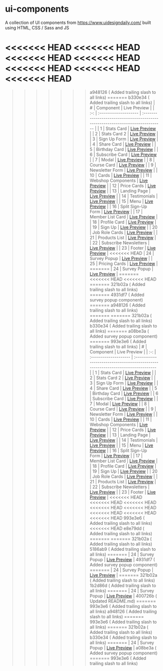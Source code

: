 # ui-components

A collection of UI components from https://www.uidesigndaily.com/ built using HTML, CSS / Sass and JS

<<<<<<< HEAD
<<<<<<< HEAD
<<<<<<< HEAD
<<<<<<< HEAD
<<<<<<< HEAD
<<<<<<< HEAD
<<<<<<< HEAD
=======
>>>>>>> a948126 (<docs> Added trailing slash to all links)
=======
>>>>>>> b330e34 (<docs> Added trailing slash to all links)
|  #  | Component             | Live Preview                                                                     |
| :-: | :-------------------- | :------------------------------------------------------------------------------- |
|  1  | Stats Card            | [Live Preview](https://mohammedyh.github.io/ui-components/Stats%20Card/)         |
|  2  | Stats Card 2          | [Live Preview](https://mohammedyh.github.io/ui-components/Stats%20Card%202/)     |
|  3  | Sign Up Form          | [Live Preview](https://mohammedyh.github.io/ui-components/Sign%20Up%20Form)      |
|  4  | Share Card            | [Live Preview](https://mohammedyh.github.io/ui-components/Share%20Card/)         |
|  5  | Birthday Card         | [Live Preview](https://mohammedyh.github.io/ui-components/Birthday%20Card)       |
|  6  | Subscribe Card        | [Live Preview](https://mohammedyh.github.io/ui-components/Subscribe%20Card)      |
|  7  | Modal                 | [Live Preview](https://mohammedyh.github.io/ui-components/Modal)                 |
|  8  | Course Card           | [Live Preview](https://mohammedyh.github.io/ui-components/Course%20Card)         |
|  9  | Newsletter Form       | [Live Preview](https://mohammedyh.github.io/ui-components/Newsletter%20Form)     |
| 10  | Cards                 | [Live Preview](https://mohammedyh.github.io/ui-components/Cards)                 |
| 11  | Webshop Components    | [Live Preview](https://mohammedyh.github.io/ui-components/Webshop%20Components)  |
| 12  | Price Cards           | [Live Preview](https://mohammedyh.github.io/ui-components/Price%20Cards)         |
| 13  | Landing Page          | [Live Preview](https://mohammedyh.github.io/ui-components/Landing%20Page)        |
| 14  | Testimonials          | [Live Preview](https://mohammedyh.github.io/ui-components/Testimonials)          |
| 15  | Menu                  | [Live Preview](https://mohammedyh.github.io/ui-components/Menu)                  |
| 16  | Split Sign-Up Form    | [Live Preview](https://mohammedyh.github.io/ui-components/Split%20Sign-Up)       |
| 17  | Member List Card      | [Live Preview](https://mohammedyh.github.io/ui-components/Member%20List%20Card)  |
| 18  | Profile Card          | [Live Preview](https://mohammedyh.github.io/ui-components/profile-card)          |
| 19  | Sign Up               | [Live Preview](https://mohammedyh.github.io/ui-components/sign-up)               |
| 20  | Job Role Cards        | [Live Preview](https://mohammedyh.github.io/ui-components/job-role-cards)        |
| 21  | Products List         | [Live Preview](https://mohammedyh.github.io/ui-components/products-list)         |
| 22  | Subscribe Newsletters | [Live Preview](https://mohammedyh.github.io/ui-components/subscribe-newsletters) |
| 23  | Footer                | [Live Preview](https://mohammedyh.github.io/ui-components/footer)                |
<<<<<<< HEAD
| 24  | Survey Popup          | [Live Preview](https://mohammedyh.github.io/ui-components/survey-popup/)         |
| 25  | Pricing Cards         | [Live Preview](https://mohammedyh.github.io/ui-components/pricing-cards/)        |
=======
| 24  | Survey Popup          | [Live Preview](https://mohammedyh.github.io/ui-components/survey-popup)          |
=======
<<<<<<< HEAD
<<<<<<< HEAD
=======
>>>>>>> 321b02a (<docs> Added trailing slash to all links)
=======
>>>>>>> 4931df7 (<docs> Added survey popup component)
=======
>>>>>>> a948126 (<docs> Added trailing slash to all links)
=======
=======
>>>>>>> 321b02a (<docs> Added trailing slash to all links)
>>>>>>> b330e34 (<docs> Added trailing slash to all links)
=======
>>>>>>> a08be3a (<docs> Added survey popup component)
=======
>>>>>>> 993e3e6 (<docs> Added trailing slash to all links)
|  #  | Component             | Live Preview                                                                      |
| :-: | :-------------------- | :-------------------------------------------------------------------------------- |
|  1  | Stats Card            | [Live Preview](https://mohammedyh.github.io/ui-components/Stats%20Card/)          |
|  2  | Stats Card 2          | [Live Preview](https://mohammedyh.github.io/ui-components/Stats%20Card%202/)      |
|  3  | Sign Up Form          | [Live Preview](https://mohammedyh.github.io/ui-components/Sign%20Up%20Form)       |
|  4  | Share Card            | [Live Preview](https://mohammedyh.github.io/ui-components/Share%20Card/)          |
|  5  | Birthday Card         | [Live Preview](https://mohammedyh.github.io/ui-components/Birthday%20Card/)       |
|  6  | Subscribe Card        | [Live Preview](https://mohammedyh.github.io/ui-components/Subscribe%20Card/)      |
|  7  | Modal                 | [Live Preview](https://mohammedyh.github.io/ui-components/Modal/)                 |
|  8  | Course Card           | [Live Preview](https://mohammedyh.github.io/ui-components/Course%20Card/)         |
|  9  | Newsletter Form       | [Live Preview](https://mohammedyh.github.io/ui-components/Newsletter%20Form/)     |
| 10  | Cards                 | [Live Preview](https://mohammedyh.github.io/ui-components/Cards/)                 |
| 11  | Webshop Components    | [Live Preview](https://mohammedyh.github.io/ui-components/Webshop%20Components/)  |
| 12  | Price Cards           | [Live Preview](https://mohammedyh.github.io/ui-components/Price%20Cards/)         |
| 13  | Landing Page          | [Live Preview](https://mohammedyh.github.io/ui-components/Landing%20Page/)        |
| 14  | Testimonials          | [Live Preview](https://mohammedyh.github.io/ui-components/Testimonials/)          |
| 15  | Menu                  | [Live Preview](https://mohammedyh.github.io/ui-components/Menu/)                  |
| 16  | Split Sign-Up Form    | [Live Preview](https://mohammedyh.github.io/ui-components/Split%20Sign-Up/)       |
| 17  | Member List Card      | [Live Preview](https://mohammedyh.github.io/ui-components/Member%20List%20Card/)  |
| 18  | Profile Card          | [Live Preview](https://mohammedyh.github.io/ui-components/profile-card/)          |
| 19  | Sign Up               | [Live Preview](https://mohammedyh.github.io/ui-components/sign-up/)               |
| 20  | Job Role Cards        | [Live Preview](https://mohammedyh.github.io/ui-components/job-role-cards/)        |
| 21  | Products List         | [Live Preview](https://mohammedyh.github.io/ui-components/products-list/)         |
| 22  | Subscribe Newsletters | [Live Preview](https://mohammedyh.github.io/ui-components/subscribe-newsletters/) |
| 23  | Footer                | [Live Preview](https://mohammedyh.github.io/ui-components/footer/)                |
<<<<<<< HEAD
<<<<<<< HEAD
<<<<<<< HEAD
<<<<<<< HEAD
<<<<<<< HEAD
<<<<<<< HEAD
<<<<<<< HEAD
<<<<<<< HEAD
>>>>>>> 993e3e6 (<docs> Added trailing slash to all links)
<<<<<<< HEAD
>>>>>>> e8e79dd (<docs> Added trailing slash to all links)
=======
=======
>>>>>>> 321b02a (<docs> Added trailing slash to all links)
>>>>>>> 5186ab9 (<docs> Added trailing slash to all links)
=======
| 24  | Survey Popup          | [Live Preview](https://mohammedyh.github.io/ui-components/survey-popup/)          |
>>>>>>> 4931df7 (<docs> Added survey popup component)
=======
| 24  | Survey Popup          | [Live Preview](https://mohammedyh.github.io/ui-components/survey-popup/)          |
=======
>>>>>>> 321b02a (<docs> Added trailing slash to all links)
>>>>>>> 1b2d86d (<docs> Added trailing slash to all links)
=======
| 24  | Survey Popup          | [Live Preview](https://mohammedyh.github.io/ui-components/survey-popup/)          |
>>>>>>> 400726b (<docs> Updated README.md)
=======
>>>>>>> 993e3e6 (<docs> Added trailing slash to all links)
>>>>>>> a948126 (<docs> Added trailing slash to all links)
=======
>>>>>>> 993e3e6 (<docs> Added trailing slash to all links)
=======
>>>>>>> 321b02a (<docs> Added trailing slash to all links)
>>>>>>> b330e34 (<docs> Added trailing slash to all links)
=======
| 24  | Survey Popup          | [Live Preview](https://mohammedyh.github.io/ui-components/survey-popup/)          |
>>>>>>> a08be3a (<docs> Added survey popup component)
=======
>>>>>>> 993e3e6 (<docs> Added trailing slash to all links)
